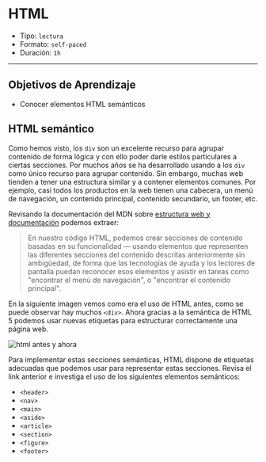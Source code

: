 # HTML

- Tipo: `lectura`
- Formato: `self-paced`
- Duración: `1h`

***

## Objetivos de Aprendizaje

- Conocer elementos HTML semánticos

## HTML semántico

Como hemos visto, los `div` son un excelente recurso para agrupar contenido de
forma lógica y con ello poder darle estilos particulares a ciertas secciones.
Por muchos años se ha desarrollado usando a los `div` como único recurso para
agrupar contenido. Sin embargo, muchas web tienden a tener una estructura
similar y a contener elementos comunes. Por ejemplo, casi todos los productos
en la web tienen una cabecera, un menú de navegación, un contenido principal,
contenido secundario, un footer, etc.

Revisando la documentación del MDN sobre
[estructura web y documentación](https://developer.mozilla.org/es/docs/Learn/HTML/Introduccion_a_HTML/estructura)
podemos extraer:

> En nuestro código HTML, podemos crear secciones de contenido basadas en su
funcionalidad — usando elementos que representen las diferentes secciones del
contenido descritas anteriormente sin ambigüedad, de forma que las tecnologías
de ayuda y los lectores de pantalla puedan reconocer esos elementos y asistir
en tareas como "encontrar el menú de navegación", o "encontrar el contenido
principal".
>


En la siguiente imagen vemos como era el uso de HTML antes, como se puede 
observar hay muchos `<div>`. Ahora gracias a la semántica de HTML 5 podemos 
usar nuevas etiquetas para estructurar correctamente una página web.

![html antes y ahora](https://user-images.githubusercontent.com/25906896/39723171-9ba63272-520a-11e8-9603-d57dec4af61c.png)


Para implementar estas secciones semánticas, HTML dispone de etiquetas adecuadas
que podemos usar para representar estas secciones. Revisa el link anterior e
investiga el uso de los siguientes elementos semánticos:

- `<header>`
- `<nav>`
- `<main>`
- `<aside>`
- `<article>`
- `<section>`
- `<figure>`
- `<footer>`
